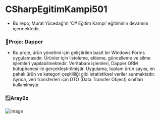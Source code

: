 # CSharpEgitimKampi501
* Bu repo, Murat Yücedağ'ın 'C# Eğitim Kampı' eğitiminin devamını içermektedir.

### 🔎Proje: Dapper
* Bu proje, ürün yönetimi için geliştirilen basit bir Windows Forms uygulamasıdır. Ürünler için listeleme, ekleme, güncelleme ve silme işlemleri yapılabilmektedir. Veritabanı işlemleri, Dapper ORM kütüphanesi ile gerçekleştirilmiştir. Uygulama, toplam ürün sayısı, en pahalı ürün ve kategori çeşitliliği gibi istatistiksel veriler sunmaktadır. Ayrıca, veri transferleri için DTO (Data Transfer Object) sınıfları kullanılmıştır.
### 🪟Arayüz
![image](https://github.com/user-attachments/assets/6c32487b-916a-45dd-bffa-58b1830ae320)
